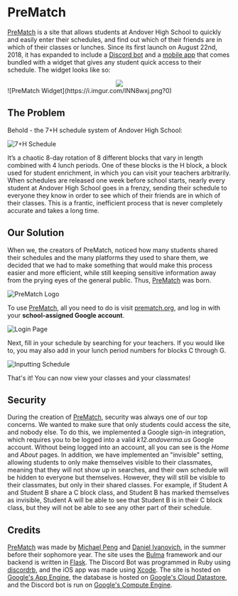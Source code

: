 # PreMatch

<a href="https://prematch.org">PreMatch</a> is a site that allows students at Andover High School to quickly and easily enter their schedules, and find out which of their friends are in which of their classes or lunches. Since its first launch on August 22nd, 2018, it has expanded to include a <a href="https://prematch.org/about/discord">Discord bot</a> and a <a href="https://github.com/broad-well/PreMatch-iOS">mobile app</a> that comes bundled with a widget that gives any student quick access to their schedule. The widget looks like so:

<div style="text-align:center"><img src ="https://i.imgur.com/INN8wxj.png" /></div>
![PreMatch Widget](https://i.imgur.com/INN8wxj.png?0) 

## The Problem
Behold - the 7+H schedule system of Andover High School:

![7+H Schedule](https://i.imgur.com/d43YxsI.png)

It’s a chaotic 8-day rotation of 8 different blocks that vary in length combined with 4 lunch periods. One of these blocks is the H block, a block used for student enrichment, in which you can visit your teachers arbitrarily. When schedules are released one week before school starts, nearly every student at Andover High School goes in a frenzy, sending their schedule to everyone they know in order to see which of their friends are in which of their classes. This is a frantic, inefficient process that is never completely accurate and takes a long time. 

## Our Solution
When we, the creators of PreMatch, noticed how many students shared their schedules and the many platforms they used to share them, we decided that we had to make something that would make this process easier and more efficient, while still keeping sensitive information away from the prying eyes of the general public. 
Thus, <a href="https://prematch.org">PreMatch</a> was born. 

![PreMatch Logo](https://prematch.org/static/img/PreMatch%20Logo.png)

To use <a href="https://prematch.org">PreMatch</a>, all you need to do is visit <a href="https://prematch.org">prematch.org</a>, and log in with your **school-assigned Google account**.

![Login Page](https://i.imgur.com/E6MCYSN.png)

Next, fill in your schedule by searching for your teachers. If you would like to, you may also add in your lunch period numbers for blocks C through G.

![Inputting Schedule](https://i.imgur.com/1CKEVEN.png)

That's it! You can now view your classes and your classmates!

## Security
During the creation of <a href="https://prematch.org">PreMatch</a>, security was always one of our top concerns. We wanted to make sure that only students could access the site, and nobody else. To do this, we implemented a Google sign-in integration, which requires you to be logged into a valid *k12.andoverma.us* Google account. Without being logged into an account, all you can see is the *Home* and *About* pages. In addition, we have implemented an "invisible" setting, allowing students to only make themselves visible to their classmates, meaning that they will not show up in searches, and their own schedule will be hidden to everyone but themselves. However, they will still be visible to their classmates, but only in their shared classes. For example, if Student A and Student B share a C block class, and Student B has marked themselves as invisible, Student A will be able to see that Student B is in their C block class, but they will not be able to see any other part of their schedule. 

## Credits
<a href="https://prematch.org">PreMatch</a> was made by <a href="https://github.com/broad-well">Michael Peng</a> and <a href="https://github.com/PlantsVsDan">Daniel Ivanovich</a>, in the summer before their sophomore year. The site uses the <a href="https://bulma.io/">Bulma</a> framework and our backend is written in <a href="http://flask.pocoo.org/">Flask</a>.
The Discord Bot was programmed in Ruby using <a href="https://github.com/meew0/discordrb">discordrb</a>, and the iOS app was made using <a href="https://developer.apple.com/xcode/">Xcode</a>.
The site is hosted on <a href="https://cloud.google.com/appengine/">Google's App Engine</a>, the database is hosted on <a href="https://cloud.google.com/datastore/">Google's Cloud Datastore</a>, and the Discord bot is run on <a href="https://cloud.google.com/compute/">Google's Compute Engine</a>.
